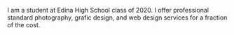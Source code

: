I am a student at Edina High School class of 2020.  I offer professional standard photography, grafic design, and web design services for
a fraction of the cost.  

